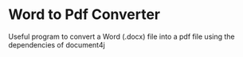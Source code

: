 
# Word to Pdf Converter
Useful program to convert a Word (.docx) file into a pdf file using the dependencies of document4j
